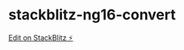 # stackblitz-ng16-convert

[Edit on StackBlitz ⚡️](https://stackblitz.com/edit/stackblitz-starters-9mbfxt)